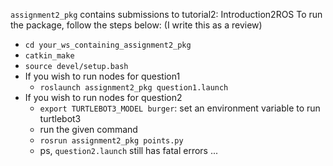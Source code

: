 `assignment2_pkg` contains submissions to tutorial2: Introduction2ROS
To run the package, follow the steps below: (I write this as a review)
- `cd your_ws_containing_assignment2_pkg`
- `catkin_make`
- `source devel/setup.bash`
- If you wish to run nodes for question1
  - `roslaunch assignment2_pkg question1.launch`
- If you wish to run nodes for question2
  - `export TURTLEBOT3_MODEL burger`: set an environment variable to run turtlebot3
  - run the given command
  - `rosrun assignment2_pkg points.py`
  - ps, `question2.launch` still has fatal errors ...

